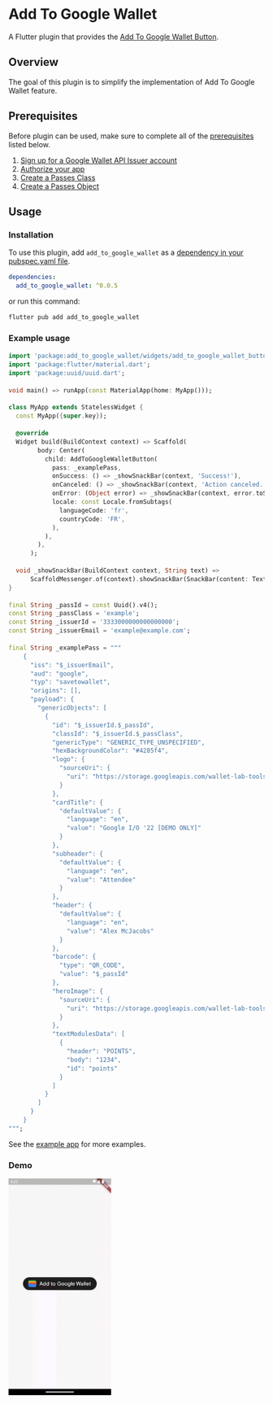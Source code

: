 # Add To Google Wallet

A Flutter plugin that provides the [Add To Google Wallet Button](https://developers.google.com/wallet/retail/loyalty-cards/resources/brand-guidelines#add-to-google-wallet-button).

## Overview
The goal of this plugin is to simplify the implementation of Add To Google Wallet feature.

## Prerequisites
Before plugin can be used, make sure to complete all of the [prerequisites](https://developers.google.com/wallet/generic/android/prerequisites) listed below.

1. [Sign up for a Google Wallet API Issuer account](https://developers.google.com/wallet/generic/android/prerequisites#1.-sign-up-for-a-google-wallet-api-issuer-account)
2. [Authorize your app](https://developers.google.com/wallet/generic/android/prerequisites#3.-obtain-credentials-to-authorize-your-app)
3. [Create a Passes Class](https://developers.google.com/wallet/generic/android/prerequisites#5.-create-a-passes-class)
4. [Create a Passes Object](https://developers.google.com/wallet/generic/android#1_create_a_passes_object)

## Usage
### Installation
To use this plugin, add `add_to_google_wallet` as a [dependency in your pubspec.yaml file](https://docs.flutter.dev/development/packages-and-plugins/using-packages).

```yml
dependencies:
  add_to_google_wallet: ^0.0.5
```

or run this command:
```zsh
flutter pub add add_to_google_wallet 
```

### Example usage
```dart
import 'package:add_to_google_wallet/widgets/add_to_google_wallet_button.dart';
import 'package:flutter/material.dart';
import 'package:uuid/uuid.dart';

void main() => runApp(const MaterialApp(home: MyApp()));

class MyApp extends StatelessWidget {
  const MyApp({super.key});

  @override
  Widget build(BuildContext context) => Scaffold(
        body: Center(
          child: AddToGoogleWalletButton(
            pass: _examplePass,
            onSuccess: () => _showSnackBar(context, 'Success!'),
            onCanceled: () => _showSnackBar(context, 'Action canceled.'),
            onError: (Object error) => _showSnackBar(context, error.toString()),
            locale: const Locale.fromSubtags(
              languageCode: 'fr',
              countryCode: 'FR',
            ),
          ),
        ),
      );

  void _showSnackBar(BuildContext context, String text) =>
      ScaffoldMessenger.of(context).showSnackBar(SnackBar(content: Text(text)));
}

final String _passId = const Uuid().v4();
const String _passClass = 'example';
const String _issuerId = '3333000000000000000';
const String _issuerEmail = 'example@example.com';

final String _examplePass = """ 
    {
      "iss": "$_issuerEmail",
      "aud": "google",
      "typ": "savetowallet",
      "origins": [],
      "payload": {
        "genericObjects": [
          {
            "id": "$_issuerId.$_passId",
            "classId": "$_issuerId.$_passClass",
            "genericType": "GENERIC_TYPE_UNSPECIFIED",
            "hexBackgroundColor": "#4285f4",
            "logo": {
              "sourceUri": {
                "uri": "https://storage.googleapis.com/wallet-lab-tools-codelab-artifacts-public/pass_google_logo.jpg"
              }
            },
            "cardTitle": {
              "defaultValue": {
                "language": "en",
                "value": "Google I/O '22 [DEMO ONLY]"
              }
            },
            "subheader": {
              "defaultValue": {
                "language": "en",
                "value": "Attendee"
              }
            },
            "header": {
              "defaultValue": {
                "language": "en",
                "value": "Alex McJacobs"
              }
            },
            "barcode": {
              "type": "QR_CODE",
              "value": "$_passId"
            },
            "heroImage": {
              "sourceUri": {
                "uri": "https://storage.googleapis.com/wallet-lab-tools-codelab-artifacts-public/google-io-hero-demo-only.jpg"
              }
            },
            "textModulesData": [
              {
                "header": "POINTS",
                "body": "1234",
                "id": "points"
              }
            ]
          }
        ]
      }
    }
""";
```

See the [example app](https://github.com/DroidsOnRoids/add-to-google-wallet/blob/main/example/lib/main.dart) for more examples.

### Demo
<img src="https://raw.githubusercontent.com/DroidsOnRoids/add-to-google-wallet/main/demo/demo.gif" width="40%"/>
